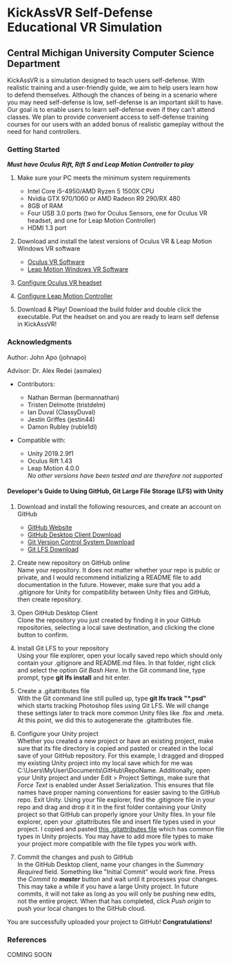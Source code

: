 # **KickAssVR Self-Defense Educational VR Simulation**
## Central Michigan University Computer Science Department

KickAssVR is a simulation designed to teach users self-defense. With realistic training and a user-friendly guide, we aim to help users learn how to defend themselves. Although the chances of being in a scenario where you may need self-defense is low, self-defense is an important skill to have. Our goal is to enable users to learn self-defense even if they can’t attend classes. We plan to provide convenient access to self-defense training courses for our users with an added bonus of realistic gameplay without the need for hand controllers.

### Getting Started
**_Must have Oculus Rift, Rift S and Leap Motion Controller to play_**
1. Make sure your PC meets the minimum system requirements<br />
    - Intel Core i5-4950/AMD Ryzen 5 1500X CPU
    - Nvidia GTX 970/1060 or AMD Radeon R9 290/RX 480
    - 8GB of RAM
    - Four USB 3.0 ports (two for Oculus Sensors, one for Oculus VR headset, and one for Leap Motion Controller)
    - HDMI 1.3 port

2. Download and install the latest versions of Oculus VR & Leap Motion Windows VR software<br />
    - [Oculus VR Software](https://www.oculus.com/setup/#rift-s-setup)
    - [Leap Motion Windows VR Software](https://developer.leapmotion.com/vr-setup)

3. [Configure Oculus VR headset](https://www.pcmag.com/how-to/how-to-set-up-the-oculus-rift)<br />

4. [Configure Leap Motion Controller](https://developer.leapmotion.com/vr-setup/oculusrift)<br />

5. Download & Play!
  Download the build folder and double click the executable. Put the headset on and you are ready to learn self defense in KickAssVR!

### Acknowledgments
Author:
John Apo (johnapo)

Advisor:
Dr. Alex Redei (asmalex)

* Contributors:
    * Nathan Berman (bermannathan)
    * Tristen Delmotte (tristdelm)
    * Ian Duval (ClassyDuval)
    * Jestin Griffes (jestin44)
    * Damon Rubley (ruble1dl)

* Compatible with:
    * Unity 2019.2.9f1
    * Oculus Rift 1.43
    * Leap Motion 4.0.0<br />
*No other versions have been tested and are therefore not supported*

#### Developer's Guide to Using GitHub, Git Large File Storage (LFS) with Unity
1. Download and install the following resources, and create an account on GitHub<br />
    - [GitHub Website](https://github.com/)
    - [GitHub Desktop Client Download](https://desktop.github.com/)
    - [Git Version Control System Download](https://git-scm.com/)
    - [Git LFS Download](https://git-lfs.github.com/)

2. Create new repository on GitHub online<br />
  Name your repository. It does not matter whether your repo is public or private, and I would recommend initializing a README file to add      documentation in the future. However, make sure that you add a .gitignore for Unity for compatibility between Unity files and GitHub, then create repository.

3. Open GitHub Desktop Client<br />
  Clone the repository you just created by finding it in your GitHub repositories, selecting a local save destination, and clicking the clone button to confirm.
  
4. Install Git LFS to your repository<br />
  Using your file explorer, open your locally saved repo which should only contain your .gitignore and README.md files. In that folder, right click and select the option _Git Bash Here_. In the Git command line, type prompt, type **git lfs install** and hit enter.

5. Create a .gitattributes file<br />
  With the Git command line still pulled up, type **git lfs track "*.psd"** which starts tracking Photoshop files using Git LFS. We will change these settings later to track more common Unity files like .fbx and .meta. At this point, we did this to autogenerate the .gitattributes file.
  
6. Configure your Unity project<br />
  Whether you created a new project or have an existing project, make sure that its file directory is copied and pasted or created in the  local save of your GitHub repository. For this example, I dragged and dropped my existing Unity project into my local save which for me was C:\Users\MyUser\Documents\GitHub\RepoName. Additionally, open your Unity project and under Edit > Project Settings, make sure that _Force Text_ is enabled under Asset Serialization. This ensures that file names have proper naming conventions for easier saving to the GitHub repo. Exit Unity. Using your file explorer, find the .gitignore file in your repo and drag and drop it it in the first folder containing your Unity project so that GitHub can properly ignore your Unity files. In your file explorer, open your .gitattributes file and insert file types used in your project. I copied and pasted [this .gitattributes file](https://gist.github.com/Srfigie/77b5c15bc5eb61733a74d34d10b3ed87) which has common file types in Unity projects. You may have to add more file types to make your project more compatible with the file types you work with.

7. Commit the changes and push to GitHub<br />
  In the GitHub Desktop client, name your changes in the _Summary Required_ field. Something like "Initial Commit" would work fine. Press the _Commit to **master**_ button and wait until it processes your changes. This may take a while if you have a large Unity project. In future commits, it will not take as long as you will only be pushing new edits, not the entire project. When that has completed, click _Push origin_ to push your local changes to the GitHub cloud.
  
You are successfully uploaded your project to GitHub! **Congratulations!**

### References

COMING SOON
